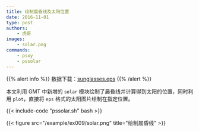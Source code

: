```yaml
---
title: 绘制晨昏线及太阳位置
date: 2016-11-01
type: post
authors:
    - 虎哥
images:
    - solar.png
commands:
    - psxy
    - pssolar
---
```


{{% alert info %}}
数据下载：[sunglasses.eps](/example/ex009/sunglasses.eps)
{{% /alert %}}

本文利用 GMT 中新增的 `solar` 模块绘制了晨昏线并计算得到太阳的位置，同时利用 `plot`，直接将 `eps` 格式的太阳图片绘制在指定位置。

{{< include-code "pssolar.sh" bash >}}

{{< figure src="/example/ex009/solar.png" title="绘制晨昏线" >}}
